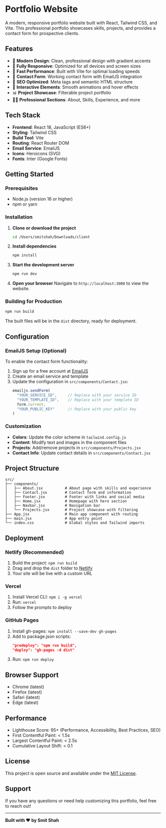 # Portfolio Website

A modern, responsive portfolio website built with React, Tailwind CSS, and Vite. This professional portfolio showcases skills, projects, and provides a contact form for prospective clients.

## Features

- 🎨 **Modern Design**: Clean, professional design with gradient accents
- 📱 **Fully Responsive**: Optimized for all devices and screen sizes
- 🚀 **Fast Performance**: Built with Vite for optimal loading speeds
- 📧 **Contact Form**: Working contact form with EmailJS integration
- 🎯 **SEO Optimized**: Meta tags and semantic HTML structure
- 🌟 **Interactive Elements**: Smooth animations and hover effects
- 📊 **Project Showcase**: Filterable project portfolio
- 👨‍💻 **Professional Sections**: About, Skills, Experience, and more

## Tech Stack

- **Frontend**: React 18, JavaScript (ES6+)
- **Styling**: Tailwind CSS
- **Build Tool**: Vite
- **Routing**: React Router DOM
- **Email Service**: EmailJS
- **Icons**: Heroicons (SVG)
- **Fonts**: Inter (Google Fonts)

## Getting Started

### Prerequisites

- Node.js (version 16 or higher)
- npm or yarn

### Installation

1. **Clone or download the project**
   ```bash
   cd /Users/smitshah/Downloads/client
   ```

2. **Install dependencies**
   ```bash
   npm install
   ```

3. **Start the development server**
   ```bash
   npm run dev
   ```

4. **Open your browser**
   Navigate to `http://localhost:3000` to view the website.

### Building for Production

```bash
npm run build
```

The built files will be in the `dist` directory, ready for deployment.

## Configuration

### EmailJS Setup (Optional)

To enable the contact form functionality:

1. Sign up for a free account at [EmailJS](https://www.emailjs.com/)
2. Create an email service and template
3. Update the configuration in `src/components/Contact.jsx`:
   ```javascript
   emailjs.sendForm(
     "YOUR_SERVICE_ID",     // Replace with your service ID
     "YOUR_TEMPLATE_ID",    // Replace with your template ID
     form.current,
     "YOUR_PUBLIC_KEY"      // Replace with your public key
   )
   ```

### Customization

- **Colors**: Update the color scheme in `tailwind.config.js`
- **Content**: Modify text and images in the component files
- **Projects**: Add/remove projects in `src/components/Projects.jsx`
- **Contact Info**: Update contact details in `src/components/Contact.jsx`

## Project Structure

```
src/
├── components/
│   ├── About.jsx          # About page with skills and experience
│   ├── Contact.jsx        # Contact form and information
│   ├── Footer.jsx         # Footer with links and social media
│   ├── Home.jsx           # Homepage with hero section
│   ├── Navbar.jsx         # Navigation bar
│   └── Projects.jsx       # Project showcase with filtering
├── App.jsx                # Main app component with routing
├── main.jsx               # App entry point
└── index.css              # Global styles and Tailwind imports
```

## Deployment

### Netlify (Recommended)

1. Build the project: `npm run build`
2. Drag and drop the `dist` folder to [Netlify](https://netlify.com)
3. Your site will be live with a custom URL

### Vercel

1. Install Vercel CLI: `npm i -g vercel`
2. Run: `vercel`
3. Follow the prompts to deploy

### GitHub Pages

1. Install gh-pages: `npm install --save-dev gh-pages`
2. Add to package.json scripts:
   ```json
   "predeploy": "npm run build",
   "deploy": "gh-pages -d dist"
   ```
3. Run: `npm run deploy`

## Browser Support

- Chrome (latest)
- Firefox (latest)
- Safari (latest)
- Edge (latest)

## Performance

- Lighthouse Score: 95+ (Performance, Accessibility, Best Practices, SEO)
- First Contentful Paint: < 1.5s
- Largest Contentful Paint: < 2.5s
- Cumulative Layout Shift: < 0.1

## License

This project is open source and available under the [MIT License](LICENSE).

## Support

If you have any questions or need help customizing this portfolio, feel free to reach out!

---

**Built with ❤️ by Smit Shah**
